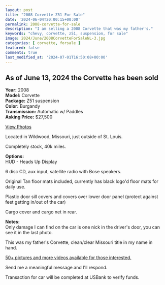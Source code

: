 ```yaml
---
layout: post
title: "2008 Corvette Z51 For Sale"
date: '2024-06-04T20:00:15+00:00'
permalink: 2008-corvette-for-sale
description: "I am selling a 2008 Corvette that was my father's."
keywords: "chevy, corvette, z51, suspension, for sale"
image: 2024/June/2008CorvetteForSaleNL-3.jpg
categories: [ corvette, forsale ]
featured: false
comments: true
last_modified_at: '2024-07-01T16:50:08+00:00'
---
```


## As of June 13, 2024 the Corvette has been sold

**Year:** 2008  
**Model:** Corvette  
**Package:** Z51 suspension  
**Color:** Burgandy  
**Transmission:** Automatic w/ Paddles  
**Asking Price:** $27,500

[View Photos](https://www.flickr.com/photos/chammond/albums/72177720317613890)

Located in Wildwood, Missouri, just outside of St. Louis.

Completely stock, 40k miles.

**Options:**  
HUD - Heads Up Display

6 disc CD, aux input, satellite radio with Bose speakers.

Original Tan floor mats included, currently has black logo'd floor mats for daily use.

Plastic door sill covers and covers over lower door panel (protect against feet getting in/out of the car)

Cargo cover and cargo net in rear. 

**Notes:**  
Only damage I can find on the car is one nick in the driver's door, you can see it in the last photo.

This was my father's Corvette, clean/clear Missouri title in my name in hand. 

[50+ pictures and more videos available for those interested.](https://www.flickr.com/photos/chammond/albums/72177720317613890)

Send me a meaningful message and I'll respond.

Transaction for car will be completed at USBank to verify funds.

